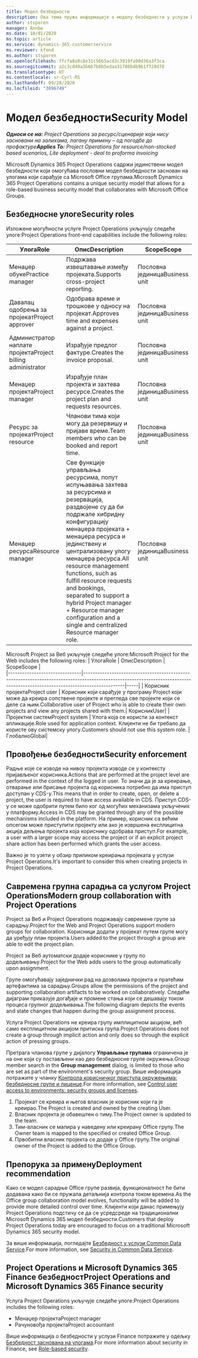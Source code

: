 ```yaml
---
title: Модел безбедности
description: Ова тема пружа информације о моделу безбедности у услузи Dynamics 365 Project Operations.
author: stsporen
manager: Annbe
ms.date: 10/01/2020
ms.topic: article
ms.service: dynamics-365-customerservice
ms.reviewer: kfend
ms.author: stsporen
ms.openlocfilehash: ffcfa8a9c8e31c5665acd3c3919fa90d36a3f3ca
ms.sourcegitcommit: a2c3cd49a3b667b8b5edaa31788b4b9b1f728d78
ms.translationtype: HT
ms.contentlocale: sr-Cyrl-RS
ms.lasthandoff: 09/28/2020
ms.locfileid: "3896749"
---
```

# <a name="security-model"></a><span data-ttu-id="afa2c-103">Модел безбедности</span><span class="sxs-lookup"><span data-stu-id="afa2c-103">Security Model</span></span>

<span data-ttu-id="afa2c-104">_**Односи се на:** Project Operations за ресурс/сценарије који нису засновани на залихама, лагану примену – од погодбе до профактуре_</span><span class="sxs-lookup"><span data-stu-id="afa2c-104">_**Applies To:** Project Operations for resource/non-stocked based scenarios, Lite deployment - deal to proforma invoicing_</span></span>

<span data-ttu-id="afa2c-105">Microsoft Dynamics 365 Project Operations садржи јединствени модел безбедности који омогућава пословни модел безбедности заснован на улогама који сарађује са Microsoft Office групама.</span><span class="sxs-lookup"><span data-stu-id="afa2c-105">Microsoft Dynamics 365 Project Operations contains a unique security model that allows for a role-based business security model that collaborates with Microsoft Office Groups.</span></span> 


## <a name="security-roles"></a><span data-ttu-id="afa2c-106">Безбедноснe улогe</span><span class="sxs-lookup"><span data-stu-id="afa2c-106">Security roles</span></span>
<span data-ttu-id="afa2c-107">Изложене могућности услуге Project Operations укључују следеће улоге:</span><span class="sxs-lookup"><span data-stu-id="afa2c-107">Project Operations front-end capabilities include the following roles:</span></span>

| <span data-ttu-id="afa2c-108">Улога</span><span class="sxs-lookup"><span data-stu-id="afa2c-108">Role</span></span>                          | <span data-ttu-id="afa2c-109">Опис</span><span class="sxs-lookup"><span data-stu-id="afa2c-109">Description</span></span>                                                                                                                                                                 | <span data-ttu-id="afa2c-110">Scope</span><span class="sxs-lookup"><span data-stu-id="afa2c-110">Scope</span></span> |
|-------------------------------|-----------------------------------------------------------------------------------------------------------------------------------------------------------------------------|------|
| <span data-ttu-id="afa2c-111">Менаџер обуке</span><span class="sxs-lookup"><span data-stu-id="afa2c-111">Practice manager</span></span>              | <span data-ttu-id="afa2c-112">Подржава извештавање између пројеката.</span><span class="sxs-lookup"><span data-stu-id="afa2c-112">Supports cross-project reporting.</span></span>                                                                                                            | <span data-ttu-id="afa2c-113">Пословна јединица</span><span class="sxs-lookup"><span data-stu-id="afa2c-113">Business unit</span></span>              |
| <span data-ttu-id="afa2c-114">Давалац одобрења за пројекат</span><span class="sxs-lookup"><span data-stu-id="afa2c-114">Project approver</span></span>              | <span data-ttu-id="afa2c-115">Одобрава време и трошкове у односу на пројекат.</span><span class="sxs-lookup"><span data-stu-id="afa2c-115">Approves time and expenses against a project.</span></span>                                                                                                                              | <span data-ttu-id="afa2c-116">Пословна јединица</span><span class="sxs-lookup"><span data-stu-id="afa2c-116">Business unit</span></span> |
| <span data-ttu-id="afa2c-117">Администратор наплате пројекта</span><span class="sxs-lookup"><span data-stu-id="afa2c-117">Project billing administrator</span></span> | <span data-ttu-id="afa2c-118">Израђује предлог фактуре.</span><span class="sxs-lookup"><span data-stu-id="afa2c-118">Creates the invoice proposal.</span></span>                                                                                                                                                 | <span data-ttu-id="afa2c-119">Пословна јединица</span><span class="sxs-lookup"><span data-stu-id="afa2c-119">Business unit</span></span> |
| <span data-ttu-id="afa2c-120">Менаџер пројекта</span><span class="sxs-lookup"><span data-stu-id="afa2c-120">Project manager</span></span>               | <span data-ttu-id="afa2c-121">Израђује план пројекта и захтева ресурсе.</span><span class="sxs-lookup"><span data-stu-id="afa2c-121">Creates the project plan and requests resources.</span></span>                                                                                                                              | <span data-ttu-id="afa2c-122">Пословна јединица</span><span class="sxs-lookup"><span data-stu-id="afa2c-122">Business unit</span></span> |
| <span data-ttu-id="afa2c-123">Ресурс за пројекат</span><span class="sxs-lookup"><span data-stu-id="afa2c-123">Project resource</span></span>              | <span data-ttu-id="afa2c-124">Чланови тима који могу да резервишу и пријаве време.</span><span class="sxs-lookup"><span data-stu-id="afa2c-124">Team members who can be booked and report time.</span></span>                                                                                                          | <span data-ttu-id="afa2c-125">Пословна јединица</span><span class="sxs-lookup"><span data-stu-id="afa2c-125">Business unit</span></span>|
| <span data-ttu-id="afa2c-126">Менаџер ресурса</span><span class="sxs-lookup"><span data-stu-id="afa2c-126">Resource manager</span></span>              | <span data-ttu-id="afa2c-127">Све функције управљања ресурсима, попут испуњавања захтева за ресурсима и резервација, раздвојене су да би подржале хибридну конфигурацију менаџера пројеката + менаџера ресурса и јединствену и централизовану улогу менаџера ресурса.</span><span class="sxs-lookup"><span data-stu-id="afa2c-127">All resource management functions, such as fulfill resource requests and bookings, separated to support a hybrid Project manager + Resource manager configuration and a single and centralized Resource manager role.</span></span> | <span data-ttu-id="afa2c-128">Пословна јединица</span><span class="sxs-lookup"><span data-stu-id="afa2c-128">Business unit</span></span> |


<span data-ttu-id="afa2c-129">Microsoft Project за Веб укључује следеће улоге:</span><span class="sxs-lookup"><span data-stu-id="afa2c-129">Microsoft Project for the Web includes the following roles:</span></span>
| <span data-ttu-id="afa2c-130">Улога</span><span class="sxs-lookup"><span data-stu-id="afa2c-130">Role</span></span>                          | <span data-ttu-id="afa2c-131">Опис</span><span class="sxs-lookup"><span data-stu-id="afa2c-131">Description</span></span>                                                                                                          | <span data-ttu-id="afa2c-132">Scope</span><span class="sxs-lookup"><span data-stu-id="afa2c-132">Scope</span></span> |                                                       
|-------------------------------|-----------------------------------------------------------------------------------------------------------------------------------------------------------------------------|-----|
| <span data-ttu-id="afa2c-133">Корисник пројекта</span><span class="sxs-lookup"><span data-stu-id="afa2c-133">Project user</span></span> | <span data-ttu-id="afa2c-134">Корисник који сарађује у програму Project који може да креира сопствене пројекте и прегледа све пројекте који се деле са њим.</span><span class="sxs-lookup"><span data-stu-id="afa2c-134">Collaborative user of Project who is able to create their own projects and view any projects shared with them.</span></span>| <span data-ttu-id="afa2c-135">Корисник</span><span class="sxs-lookup"><span data-stu-id="afa2c-135">User</span></span>|
| <span data-ttu-id="afa2c-136">Пројектни систем</span><span class="sxs-lookup"><span data-stu-id="afa2c-136">Project system</span></span> | <span data-ttu-id="afa2c-137">Улога која се користи за контекст апликације.</span><span class="sxs-lookup"><span data-stu-id="afa2c-137">Role used for application context.</span></span> <span data-ttu-id="afa2c-138">Клијенти не би требало да користе ову системску улогу.</span><span class="sxs-lookup"><span data-stu-id="afa2c-138">Customers should not use this system role.</span></span> | <span data-ttu-id="afa2c-139">Глобално</span><span class="sxs-lookup"><span data-stu-id="afa2c-139">Global</span></span>|

## <a name="security-enforcement"></a><span data-ttu-id="afa2c-140">Провођење безбедности</span><span class="sxs-lookup"><span data-stu-id="afa2c-140">Security enforcement</span></span>
<span data-ttu-id="afa2c-141">Радње које се изводе на нивоу пројекта изводе се у контексту пријављеног корисника.</span><span class="sxs-lookup"><span data-stu-id="afa2c-141">Actions that are performed at the project level are performed in the context of the logged in user.</span></span> <span data-ttu-id="afa2c-142">То значи да је за креирање, отварање или брисање пројекта од корисника потребно да има приступ доступан у CDS-у.</span><span class="sxs-lookup"><span data-stu-id="afa2c-142">This means that in order to create, open, or delete a project, the user is required to have access available in CDS.</span></span> <span data-ttu-id="afa2c-143">Приступ CDS-у се може одобрити путем било ког од могућих механизама укључених у платформу.</span><span class="sxs-lookup"><span data-stu-id="afa2c-143">Access in CDS may be granted through any of the possible mechanisms included in the platform.</span></span> <span data-ttu-id="afa2c-144">На пример, корисник са већим опсегом може приступити пројекту или ако је извршена експлицитна акција дељења пројекта која кориснику одобрава приступ.</span><span class="sxs-lookup"><span data-stu-id="afa2c-144">For example, a user with a larger scope may access the project or if an explicit project share action has been performed which grants the user access.</span></span>

<span data-ttu-id="afa2c-145">Важно је то узети у обзир приликом креирања пројеката у услузи Project Operations.</span><span class="sxs-lookup"><span data-stu-id="afa2c-145">It's important to consider this when creating projects in Project Operations.</span></span>

## <a name="modern-group-collaboration-with-project-operations"></a><span data-ttu-id="afa2c-146">Савремена групна сарадња са услугом Project Operations</span><span class="sxs-lookup"><span data-stu-id="afa2c-146">Modern group collaboration with Project Operations</span></span>
<span data-ttu-id="afa2c-147">Project за Веб и Project Operations подржавају савремене групе за сарадњу.</span><span class="sxs-lookup"><span data-stu-id="afa2c-147">Project for the Web and Project Operations support modern groups for collaboration.</span></span> <span data-ttu-id="afa2c-148">Корисници додати у пројекат путем групе могу да уређују план пројекта.</span><span class="sxs-lookup"><span data-stu-id="afa2c-148">Users added to the project through a group are able to edit the project plan.</span></span>

<span data-ttu-id="afa2c-149">Project за Веб аутоматски додаје кориснике у групу по додељивању.</span><span class="sxs-lookup"><span data-stu-id="afa2c-149">Project for the Web adds users to the group automatically upon assignment.</span></span>

<span data-ttu-id="afa2c-150">Групе омогућавају заједнички рад на дозволама пројекта и пратећим артефактима за сарадњу.</span><span class="sxs-lookup"><span data-stu-id="afa2c-150">Groups allow the permissions of the project and supporting collaboration artifacts to be worked on collaboratively.</span></span> <span data-ttu-id="afa2c-151">Следећи дијаграм приказује догађаје и промене стања који се дешавају током процеса групног додељивања.</span><span class="sxs-lookup"><span data-stu-id="afa2c-151">The following diagram depicts the events and state changes that happen during the group assignment process.</span></span>

<span data-ttu-id="afa2c-152">Услуга Project Operations не креира групу имплицитном акцијом, већ само експлицитном акцијом притиска група.</span><span class="sxs-lookup"><span data-stu-id="afa2c-152">Project Operations does not create a group through implicit action and only does so through the explicit action of pressing groups.</span></span>

<span data-ttu-id="afa2c-153">Претрага чланова групе у дијалогу **Управљање групама** ограничена је на оне који су постављени као део безбедносне групе окружења.</span><span class="sxs-lookup"><span data-stu-id="afa2c-153">Group member search in the **Group management** dialog, is limited to those who are set as part of the environment's security group.</span></span> <span data-ttu-id="afa2c-154">Више информација потражите у чланку [Контрола корисничког приступа окружењима: безбедносне групе и лиценце](https://docs.microsoft.com/power-platform/admin/control-user-access).</span><span class="sxs-lookup"><span data-stu-id="afa2c-154">For more information, see [Control user access to environments: security groups and licenses](https://docs.microsoft.com/power-platform/admin/control-user-access).</span></span>

1. <span data-ttu-id="afa2c-155">Пројекат се креира и његов власник је корисник који га је креирао.</span><span class="sxs-lookup"><span data-stu-id="afa2c-155">The Project is created and owned by the creating User.</span></span>
2. <span data-ttu-id="afa2c-156">Власник пројекта је обавештен о тиму.</span><span class="sxs-lookup"><span data-stu-id="afa2c-156">The Project owner is updated to the team.</span></span>
3. <span data-ttu-id="afa2c-157">Тим-власник се мапира у наведену или креирану Office групу.</span><span class="sxs-lookup"><span data-stu-id="afa2c-157">The Owner team is mapped to the specified or created Office Group.</span></span>
4. <span data-ttu-id="afa2c-158">Првобитни власник пројекта се додаје у Office групу.</span><span class="sxs-lookup"><span data-stu-id="afa2c-158">The original owner of the Project is added to the Office Group.</span></span>

## <a name="deployment-recommendation"></a><span data-ttu-id="afa2c-159">Препорука за примену</span><span class="sxs-lookup"><span data-stu-id="afa2c-159">Deployment recommendation</span></span>
<span data-ttu-id="afa2c-160">Како се модел сарадње Office групе развија, функционалност ће бити додавана како би се пружала детаљнија контрола током времена.</span><span class="sxs-lookup"><span data-stu-id="afa2c-160">As the Office group collaboration model evolves, functionality will be added to provide more detailed control over time.</span></span> <span data-ttu-id="afa2c-161">Клијенти који данас примењују Project Operations подстичу се да се усредсреде на традиционални Microsoft Dynamics 365 модел безбедности.</span><span class="sxs-lookup"><span data-stu-id="afa2c-161">Customers that deploy Project Operations today are encouraged to focus on a traditional Microsoft Dynamics 365 security model.</span></span>

<span data-ttu-id="afa2c-162">За више информација, погледајте [Безбедност у услузи Common Data Service](https://docs.microsoft.com/power-platform/admin/wp-security).</span><span class="sxs-lookup"><span data-stu-id="afa2c-162">For more information, see [Security in Common Data Service](https://docs.microsoft.com/power-platform/admin/wp-security).</span></span>

## <a name="project-operations-and-microsoft-dynamics-365-finance-security"></a><span data-ttu-id="afa2c-163">Project Operations и Microsoft Dynamics 365 Finance безбедност</span><span class="sxs-lookup"><span data-stu-id="afa2c-163">Project Operations and Microsoft Dynamics 365 Finance security</span></span>
<span data-ttu-id="afa2c-164">Услуга Project Operations укључује следеће улоге:</span><span class="sxs-lookup"><span data-stu-id="afa2c-164">Project Operations includes the following roles:</span></span>

- <span data-ttu-id="afa2c-165">Менаџер пројекта</span><span class="sxs-lookup"><span data-stu-id="afa2c-165">Project manager</span></span>
- <span data-ttu-id="afa2c-166">Рачуновођа пројекта</span><span class="sxs-lookup"><span data-stu-id="afa2c-166">Project accountant</span></span>

<span data-ttu-id="afa2c-167">Више информација о безбедности у услузи Finance потражите у одељку [Безбедност заснована на улогама](https://docs.microsoft.com/dynamics365/fin-ops-core/dev-itpro/sysadmin/role-based-security).</span><span class="sxs-lookup"><span data-stu-id="afa2c-167">For more information about security in Finance, see [Role-based security](https://docs.microsoft.com/dynamics365/fin-ops-core/dev-itpro/sysadmin/role-based-security).</span></span>


